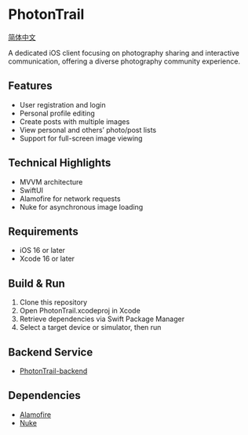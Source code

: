 # PhotonTrail

[简体中文](./README_zh-CN.md)

A dedicated iOS client focusing on photography sharing and interactive communication, offering a diverse photography community experience.

## Features

- User registration and login
- Personal profile editing
- Create posts with multiple images
- View personal and others’ photo/post lists
- Support for full-screen image viewing

## Technical Highlights

- MVVM architecture
- SwiftUI
- Alamofire for network requests  
- Nuke for asynchronous image loading  

## Requirements

- iOS 16 or later  
- Xcode 16 or later  

## Build & Run

1. Clone this repository  
2. Open PhotonTrail.xcodeproj in Xcode  
3. Retrieve dependencies via Swift Package Manager  
4. Select a target device or simulator, then run  

## Backend Service

- [PhotonTrail-backend](https://github.com/kkkstra/PhotonTrail-backend)

## Dependencies

- [Alamofire](https://github.com/Alamofire/Alamofire)  
- [Nuke](https://github.com/kean/Nuke)
